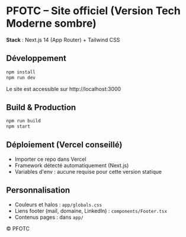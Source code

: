 
# PFOTC – Site officiel (Version Tech Moderne sombre)

**Stack** : Next.js 14 (App Router) + Tailwind CSS

## Développement
```bash
npm install
npm run dev
```
Le site est accessible sur http://localhost:3000

## Build & Production
```bash
npm run build
npm start
```

## Déploiement (Vercel conseillé)
- Importer ce repo dans Vercel
- Framework détecté automatiquement (Next.js)
- Variables d'env : aucune requise pour cette version statique

## Personnalisation
- Couleurs et halos : `app/globals.css`
- Liens footer (mail, domaine, LinkedIn) : `components/Footer.tsx`
- Contenus pages : dans `app/`

© PFOTC
